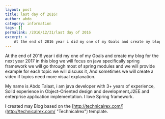 ```yaml
---
layout: post
title: last day of 2016!
author: abdo
category: information
tags: []
permalink: /2016/12/31/last day of 2016
excerpt: >
    At the end of 2016 year i did my one of my Goals and create my blog for the next year 2017 in this blog we will focus on java specifically spring framework...
---
```


At the end of 2016 year i did my one of my Goals and create my blog for the next year 2017 in this blog we will focus on java specifically spring framework we will go through most of spring modules and we will provide example for each topic we will discuss it, And sometimes we will create a video if topics need more visual explanation. 



My name is Abdo Talaat, i am java developer with 3+ years of experience, Solid experience in Object-Oriented design and development,J2EE and enterprise application implementation. I love Spring framework.



I created may Blog based on the [http://technicalrex.com/](http://technicalrex.com/ "Technicalrex") template.








